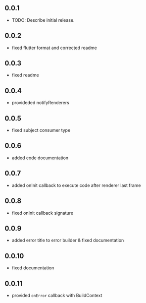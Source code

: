 ## 0.0.1

* TODO: Describe initial release.

## 0.0.2

* fixed flutter format and corrected readme

## 0.0.3

* fixed readme

## 0.0.4

* provideded notifyRenderers

## 0.0.5

* fixed subject consumer type

## 0.0.6

* added code documentation

## 0.0.7

* added onInit callback to execute code after renderer last frame

## 0.0.8

* fixed onInit callback signature

## 0.0.9

* added error title to error builder & fixed documentation

## 0.0.10

* fixed documentation

## 0.0.11

* provided `onError` callback with BuildContext
